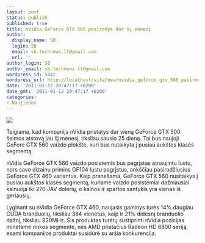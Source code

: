 ```yaml
---
layout: post
status: publish
published: true
title: nVidia GeForce GTX 560 pasirodys dar šį mėnesį
author:
  display_name: SB
  login: SB
  email: sb.technews.lt@gmail.com
  url: ''
author_login: SB
author_email: sb.technews.lt@gmail.com
wordpress_id: 5442
wordpress_url: http://localhost/site/new/nvidia_geforce_gtx_560_pasirodys_dar_si_menesi/
date: '2011-01-12 20:47:17 +0200'
date_gmt: '2011-01-12 20:47:17 +0200'
categories:
- Naujienos
---
```

<div class="imgright"><img src="http://technews.lt/upload/GeForce_GTX_460_low_3qtr.jpg"  /></div>
<p>Teigiama, kad kompanija nVidia pristatys dar vieną GeForce GTX 500 šeimos atstovą jau šį mėnesį, tiksliau sausio 25 dieną. Tai bus naujoji GeFore GTX 560 vaizdo plokštė, kuri bus nutaikyta į pusiau aukštos klasės segmentą.</p>
<p>nVidia GeForce GTX 560 vaizdo posistemis bus pagrįstas atnaujintu lustu, nors savo dizainu primins GF104 lustu pagrįstus, ankščiau pasirodžiusius GeForce GTX 460 variantus. Kaip pranešama, GeForce GTX 560 nusitaikys į pusiau aukštos klasės segmentą, kuriame vaizdo posistemiai dažniausiai kainuoja iki 270 JAV dolerių, o kainos ir spartos santykis yra vienas iš geriausių.</p>
<p>Lyginant su nVidia GeForce GTX 460, naujasis gaminys turės 14% daugiau CUDA branduolių, tiksliau 384 vienetus, kaip ir 21% didesnį branduolio dažnį, tiksliau 820MHz. Šis produktas turėtų sustiprinti nVidia pozicijas minėtame rinkos segmente, nes AMD pristačius Radeon HD 6800 seriją, esami kompanijos produktai susidūrė su aršia konkurencija.<br /></p>
